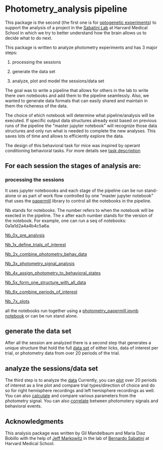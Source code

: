 # Photometry_analysis pipeline 

This package is the second (the first one is for [optogenetic experiments](https://github.com/gilmandelbaum/analysis-pipeline-for-optogenetics_ex)) to support the analysis of a project in the [Sabatini Lab](https://sabatini.hms.harvard.edu/) at Harvard Medical School in which we try to better understand how the brain allows us to decide what to do next. 

This package is written to analyze photometry experiments and has 3 major steps: 

1. processing the sessions 

2. generate the data set 

3. analyze, plot and model the sessions/data set 

The goal was to write a pipeline that allows for others in the lab to write there own notebooks and add them to the pipeline seamlessly.
Also, we wanted to generate data formats that can easily shared and maintain in them the richeness of the data. 

The choice of ehich notebook will determine what pipeline/analysis will be executed. 
If specific output data structures already exist based on previous runs of the pipeline the "master jupyter notebook" will 
recognize those data structures and only run what is needed to complete the new analyses. 
This saves lots of time and allows to efficiently explore the data.

The design of this behavioral task for mice was inspired by operant conditioning behavioral tasks. 
For more details see [task description](https://github.com/gilmandelbaum/analysis-pipeline-for-photometry_ex/blob/master/task_description.md)

## For each session the stages of analysis are:

### processing the sessions 
It uses jupyter noteboooks and each stage of the pipeline can be run stand-alone or as part of work flow controlled by one "master jupyter notebook" that uses 
the [papermill](https://papermill.readthedocs.io/en/latest/) library to control all the notebooks in the pipeline. 

Nb stands for notebooks. The number refers to when the notebook will be exected in the pipeline. The x after each number stands for the version of the notebook. For example, one can run a seq of notebooks: 0a1a1d2a4a4b4c5a6a. 

[Nb_0x_pre_analysis](https://github.com/gilmandelbaum/analysis-pipeline-for-photometry_ex/tree/master/Nb_0x_pre_analysis)

[Nb_1x_define_trials_of_interest](https://github.com/gilmandelbaum/analysis-pipeline-for-photometry_ex/tree/master/Nb_1x_define_trials_of_interest)

[Nb_2x_combine_photometry_behav_data](https://github.com/gilmandelbaum/analysis-pipeline-for-photometry_ex/tree/master/Nb_2x_combine_photometry_behav_data)

[Nb_3x_photometry_signal_analysis](https://github.com/gilmandelbaum/analysis-pipeline-for-photometry_ex/tree/master/Nb_3x_photometry_signal_analysis)

[Nb_4x_assign_photometry_to_behavioral_states](https://github.com/gilmandelbaum/analysis-pipeline-for-photometry_ex/tree/master/Nb_4x_assign_photometry_to_behavioral_states)

[Nb_5x_form_one_structure_with_all_data](https://github.com/gilmandelbaum/analysis-pipeline-for-photometry_ex/tree/master/Nb_5x_form_one_structure_with_all_data)

[Nb_6x_combine_periods_of_interest](https://github.com/gilmandelbaum/analysis-pipeline-for-photometry_ex/tree/master/Nb_6x_combine_periods_of_interest)

[Nb_7x_plots](https://github.com/gilmandelbaum/analysis-pipeline-for-photometry_ex/tree/master/Nb_7x_plots)

all the notebooks run together using a [photometry_papermill.ipynb notebook](https://github.com/gilmandelbaum/analysis-pipeline-for-photometry_ex/tree/master/papermill_and_helper_functions) or can be run stand alone. 

## generate the data set 
After all the session are analyzed there is a second step that generates a unique structure that hold the full [data set](https://github.com/gilmandelbaum/analysis-pipeline-for-photometry_ex/tree/master/Nb_data_set/0.data_set_generate) of either licks, data of interest per trial, or photometry data from over 20 periods of the trial. 


## analyze the sessions/data set 
The third step is to analyze the [data](https://github.com/gilmandelbaum/analysis-pipeline-for-photometry_ex/tree/master/Nb_data_set) 
Currently, you can [plot](https://github.com/gilmandelbaum/analysis-pipeline-for-photometry_ex/tree/master/Nb_data_set/1.data_set_lineplot) over 20 periods of interest as a line plot and compare trial types/direction of choice and do so for right hemisphere recordings and left hemisphere recordings as well. 
You can also [calculate](https://github.com/gilmandelbaum/analysis-pipeline-for-photometry_ex/tree/master/Nb_data_set/2.data_set_calculations) and compare various parameters from the photometry signal.
You can also [correlate](https://github.com/gilmandelbaum/analysis-pipeline-for-photometry_ex/tree/master/Nb_data_set/3.data_set_correlations) between photomotery signals and behavioral events. 


## Acknowledgments


This analysis package was written by Gil Mandelbaum and Maria Diaz Bobillo with the help of [Jeff Markowitz](https://github.com/jmarkow) in the lab of [Bernardo Sabatini](https://sabatini.hms.harvard.edu/) at Harvard Medical School. 
